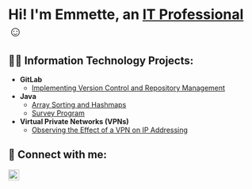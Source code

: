 <h1>Hi! I'm Emmette, an <a href="https://linkedin.com/in/emmette-quiambao-517a03231">IT Professional</a> ☺</h1>

<h2>👨‍💻 Information Technology Projects:</h2>

<!-- - <b>osTicket (Help Desk Ticketing System)</b>

  - [osTicket: Prerequisites and Installation](https://github.com/NetProtect1/osTicket-Prerequisites-and-Installation)
  - [osTicket: Post-Installation Configuration](https://github.com/NetProtect1/osTicket-Post-Installation-Configuration)
  - [osTicket: Ticket Lifecycle Examples](https://github.com/NetProtect1/osTicket-Ticket-Lifecycle-Examples)
- <b>Microsoft Azure</b>

  - [Configuring On-premises Active Directory within Azure VMs](https://github.com/NetProtect1/Configuring-On-premises-Active-Directory-within-Azure-VMs)
  - [Network Security Groups (NSGs) and Inspecting Network Protocols](https://github.com/NetProtect1/Network-Security-Groups-and-Inspecting-Network-Protocols) -->
- <b>GitLab</b> 
  - [Implementing Version Control and Repository Management](https://github.com/Emq17/Version-Control-Using-Git-for-Gitlab)
- <b>Java</b> 
  - [Array Sorting and Hashmaps](https://github.com/Emq17/Array-Sorting-and-Hashmaps)
  - [Survey Program](https://github.com/Emq17/Survey-Program)
- <b>Virtual Private Networks (VPNs)</b> 
  - [Observing the Effect of a VPN on IP Addressing](https://github.com/Emq17/Observing-IP-Addresses-Through-ProtonVPN)

<h2>🤳  Connect with me:</h2>


[<img align="left" alt="Josh | LinkedIn" width="22px" src="https://cdn.jsdelivr.net/npm/simple-icons@v3/icons/linkedin.svg" />][linkedin]
<!-- [<img align="left" alt="Josh | Instagram" width="22px" src="https://cdn.jsdelivr.net/npm/simple-icons@v3/icons/instagram.svg" />][instagram]


[instagram]: https://www.instagram.com/Josh -->
[linkedin]: https://www.linkedin.com/in/emmette-q-517a03231/


